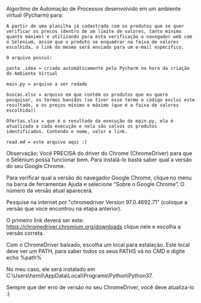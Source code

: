 Algoritmo de Automação de Processos desenvolvido em um ambiente virtual (Pycharm) para:

    A partir de uma planilha já cadastrada com os produtos que se quer verificar os precos (dentro de um limite de valores, tanto mínimo quanto máximo) e utilizando para esta verificação o navegador web com o Selenium, assim que o produto se enquadrar na faixa de valores escolhida, o link do mesmo será enviado para um e-mail específico.

    O arquivo possui:        

    pasta .idea = criado automáticamente pelo Pycharm na hora da criação do Ambiente Virtual

    main.py = arquivo a ser rodado

    buscas.xlsx = arquivo em que contém os produtos que eu quero pesquisar, os termos banidos (se tiver esse termo o código exclui este resultado, e os preços mínimo e máximo (que é a faixa de valores escolhida))

    Ofertas.xlsx = que é o resultado da execução do main.py, ela é atualizada a cada execução e nela são salvos os produtos identificados. Contendo o nome, valor e link.

    read.md = este arquivo aqui :)

Observação:
Você PRECISA do driver do Chrome (ChromeDriver) para que o Selenium possa funcionar bem. Para instalá-lo basta saber qual a versão do seu Google Chrome.

Para verificar qual a versão do navegador Google Chrome, clique no menu na barra de ferramentas Ajuda e selecione “Sobre o Google Chrome”. O número da versão atual aparecerá.

Pesquise na internet por "chromedriver Version 97.0.4692.71" (coloque a versão que voce encontrou na etapa anterior).

O primeiro link deverá ser este: https://chromedriver.chromium.org/downloads clique nele e escolha a versão correta.

Com o ChromeDriver baixado, escolha um local para estalação. Este local deve ver um PATH, para saber todos os seus PATHS vá no CMD e digite echo %path%

No meu caso, ele será instalado em C:\Users\hemil\AppData\Local\Programs\Python\Python37.

Sempre que der erro de versão no seu ChromeDriver, você deve atualiza-lo :)
